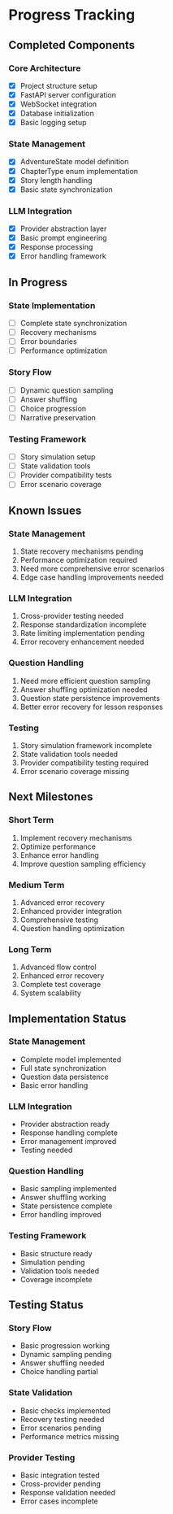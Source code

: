 # Progress Tracking

## Completed Components

### Core Architecture
- [x] Project structure setup
- [x] FastAPI server configuration
- [x] WebSocket integration
- [x] Database initialization
- [x] Basic logging setup

### State Management
- [x] AdventureState model definition
- [x] ChapterType enum implementation
- [x] Story length handling
- [x] Basic state synchronization

### LLM Integration
- [x] Provider abstraction layer
- [x] Basic prompt engineering
- [x] Response processing
- [x] Error handling framework

## In Progress

### State Implementation
- [ ] Complete state synchronization
- [ ] Recovery mechanisms
- [ ] Error boundaries
- [ ] Performance optimization

### Story Flow
- [ ] Dynamic question sampling
- [ ] Answer shuffling
- [ ] Choice progression
- [ ] Narrative preservation

### Testing Framework
- [ ] Story simulation setup
- [ ] State validation tools
- [ ] Provider compatibility tests
- [ ] Error scenario coverage

## Known Issues

### State Management
1. State recovery mechanisms pending
2. Performance optimization required
3. Need more comprehensive error scenarios
4. Edge case handling improvements needed

### LLM Integration
1. Cross-provider testing needed
2. Response standardization incomplete
3. Rate limiting implementation pending
4. Error recovery enhancement needed

### Question Handling
1. Need more efficient question sampling
2. Answer shuffling optimization needed
3. Question state persistence improvements
4. Better error recovery for lesson responses

### Testing
1. Story simulation framework incomplete
2. State validation tools needed
3. Provider compatibility testing required
4. Error scenario coverage missing

## Next Milestones

### Short Term
1. Implement recovery mechanisms
2. Optimize performance
3. Enhance error handling
4. Improve question sampling efficiency

### Medium Term
1. Advanced error recovery
2. Enhanced provider integration
3. Comprehensive testing
4. Question handling optimization

### Long Term
1. Advanced flow control
2. Enhanced error recovery
3. Complete test coverage
4. System scalability

## Implementation Status

### State Management
- Complete model implemented
- Full state synchronization
- Question data persistence
- Basic error handling

### LLM Integration
- Provider abstraction ready
- Response handling complete
- Error management improved
- Testing needed

### Question Handling
- Basic sampling implemented
- Answer shuffling working
- State persistence complete
- Error handling improved

### Testing Framework
- Basic structure ready
- Simulation pending
- Validation tools needed
- Coverage incomplete

## Testing Status

### Story Flow
- Basic progression working
- Dynamic sampling pending
- Answer shuffling needed
- Choice handling partial

### State Validation
- Basic checks implemented
- Recovery testing needed
- Error scenarios pending
- Performance metrics missing

### Provider Testing
- Basic integration tested
- Cross-provider pending
- Response validation needed
- Error cases incomplete

